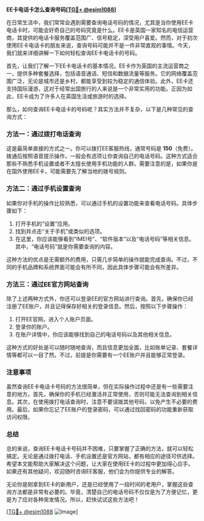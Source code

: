**EE卡电话卡怎么查询号码[[TG💪+ @esim1088](https://t.me/s/esim1088)]**

在日常生活中，我们常常会遇到需要查询电话号码的情况，尤其是当你使用EE卡电话卡时，可能会好奇自己的号码究竟是什么。EE卡是英国一家知名的电信运营商，其提供的电话卡服务覆盖范围广、信号稳定，深受用户喜爱。然而，对于初次使用EE卡电话卡的朋友来说，查询号码可能并不是一件非常直观的事情。今天，我们就来详细讲解一下如何轻松查询EE卡电话卡的号码。

首先，让我们了解一下EE卡电话卡的基本情况。EE卡作为英国的主流运营商之一，提供多种套餐选择，包括语音通话、短信和数据流量等服务。它的网络覆盖范围广泛，无论是城市还是乡村，都能享受到较为稳定的通信体验。此外，EE卡还支持国际漫游，这对于经常出国旅行的人来说是一个非常实用的功能。正因为如此，EE卡成为了许多人在英国生活或旅游时的选择。

那么，如何查询EE卡电话卡的号码呢？其实方法并不复杂，以下是几种常见的查询方式：

### 方法一：通过拨打电话查询

这是最简单直接的方式之一。你可以拨打EE客服热线，通常号码是 **150**（免费）。拨通后按照语音提示操作，一般会有选项让你查询自己的电话号码。这种方式适合那些不熟悉手机设置或者不太擅长使用手机功能的人群。需要注意的是，如果你是在国外使用EE卡，可能需要先了解当地的拨号规则。

### 方法二：通过手机设置查询

如果你对手机的操作比较熟悉，可以通过手机的设置功能来查看电话号码。具体步骤如下：

1. 打开手机的“设置”应用。
2. 找到并点击“关于手机”或类似的选项。
3. 在这里，你应该能够看到“IMEI号”、“软件版本”以及“电话号码”等相关信息。其中，“电话号码”就是你需要查询的内容。

这种方法的优点是无需额外的费用，只需几步简单的操作就能完成查询。不过，不同的手机品牌和系统界面可能会有所不同，因此具体步骤可能会有所差异。

### 方法三：通过EE官方网站查询

除了上述两种方式外，你还可以登录EE的官方网站进行查询。首先，确保你已经注册了EE账户，并且记得保存好相关的登录信息。然后，按照以下步骤操作：

1. 打开EE官网，进入个人账户页面。
2. 登录你的账户。
3. 在账户详情中，你应该能够找到自己的电话号码以及其他相关信息。

这种方式的好处是可以随时随地查询，而且信息更加全面，比如账单记录、套餐详情等都可以一目了然。不过，前提是你需要有一个EE账户并且能够正常登录。

### 注意事项

虽然查询EE卡电话卡号码的方法很简单，但在实际操作过程中还是有一些需要注意的地方。首先，确保你的手机已经激活并正常使用，否则可能无法查询到相关信息。其次，在使用拨打电话查询时，注意不要误拨其他号码，以免产生不必要的费用。最后，如果你忘记了EE账户的登录密码，可以通过找回密码的功能重新获取访问权限。

### 总结

总的来说，查询EE卡电话卡号码并不困难，只要掌握了正确的方法，就可以轻松搞定。无论是通过拨打电话、手机设置还是官方网站，都有相应的途径可供选择。希望本文能帮助大家解决这个问题，让大家在使用EE卡的过程中更加得心应手。如果还有其他疑问，欢迎随时咨询EE客服，他们会为你提供专业的解答。

无论你是刚拿到EE卡的新用户，还是已经使用了一段时间的老用户，掌握这些查询方法都是非常有必要的。毕竟，清楚自己的电话号码不仅仅是为了方便记忆，更是为了应对各种突发情况。所以，赶快试试这些方法吧！

[[TG💪+ @esim1088](https://t.me/s/esim1088) ![Image](https://i.postimg.cc/4NQfJmqS/Snipaste-2025-05-13-00-14-12.png)]
